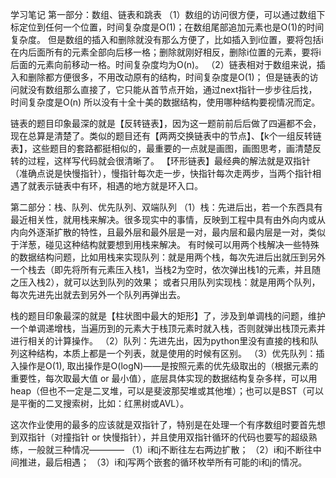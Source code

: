 学习笔记
第一部分：数组、链表和跳表
  （1）数组的访问很方便，可以通过数组下标定位到任何一个位置，时间复杂度是O(1)；在数组尾部追加元素也是O(1)的时间复杂度。
    但是数组的插入和删除就没有那么方便了，比如插入到i位置，要将包括i在内后面所有的元素全部向后栘一格；删除就刚好相反，删除i位置的元素，要将i后面的元素向前移动一格。时间复杂度均为O(n)。
  （2）链表相对于数组来说，插入和删除都方便很多，不用改动原有的结构，时间复杂度是O(1)；
    但是链表的访问就没有数组那么直接了，它只能从首节点开始，通过next指针一步步往后找，时间复杂度是O(n)
   所以没有十全十美的数据结构，使用哪种结构要视情况而定。
   
   链表的题目印象最深的就是【反转链表】，因为这一题前前后后做了四遍都不会，现在总算是清楚了。类似的题目还有【两两交换链表中的节点】、【k个一组反转链表】，这些题目的套路都挺相似的，最重要的一点就是画图，画图思考，画清楚反转的过程，这样写代码就会很清晰了。
  【环形链表】最经典的解法就是双指针（准确点说是快慢指针），慢指针每次走一步，快指针每次走两步，当两个指针相遇了就表示链表中有环，相遇的地方就是环入口。
   
第二部分：栈、队列、优先队列、双端队列
  （1）栈：先进后出，若一个东西具有最近相关性，就用栈来解决。很多现实中的事情，反映到工程中具有由外向内或从内向外逐渐扩散的特性，且最外层和最外层是一对，最内层和最内层是一对，类似于洋葱，碰见这种结构就要想到用栈来解决。
      有时候可以用两个栈解决一些特殊的数据结构问题，比如用栈来实现队列：就是用两个栈，每次先进后出就压到另外一个栈去（即先将所有元素压入栈1，当栈2为空时，依次弹出栈1的元素，并且随之压入栈2），就可以达到队列的效果；
      或者只用队列实现栈：就是用两个队列，每次先进先出就去到另外一个队列再弹出去。
      
   栈的题目印象最深的就是【柱状图中最大的矩形】了，涉及到单调栈的问题，维护一个单调递增栈，当遍历到的元素大于栈顶元素时就入栈，否则就弹出栈顶元素并进行相关的计算操作。
  （2）队列：先进先出，因为python里没有直接的栈和队列这种结构，本质上都是一个列表，就是使用的时候有区别。
  （3）优先队列：插入操作是O(1), 取出操作是O(logN)——是按照元素的优先级取出的（根据元素的重要性，每次取最大值 or 最小值），底层具体实现的数据结构复杂多样，可以用heap（但也不一定是二叉堆，可以是斐波那契堆或其他堆）；也可以是BST（可以是平衡的二叉搜索树，比如：红黑树或AVL）。
  
这次作业使用的最多的应该就是双指针了，特别是在处理一个有序数组时要首先想到双指针（对撞指针 or 快慢指针），并且使用双指针循环的代码也要写的超级熟练，一般就三种情况————
    （1）i和j不断往左右两边扩散；
    （2）i和j不断往中间推进，最后相遇；
    （3）i和j写两个嵌套的循环枚举所有可能的i和j的情况。
      
